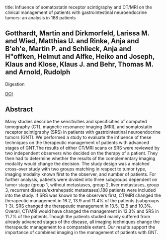 title: Influence of somatostatin receptor scintigraphy and CT/MRI on the clinical management of patients with gastrointestinal neuroendocrine tumors: an analysis in 188 patients

## Gotthardt, Martin and Dirkmorfeld, Larissa M. and Wied, Matthias U. and Rinke, Anja and B'eh'e, Martin P. and Schlieck, Anja and H"offken, Helmut and Alfke, Heiko and Joseph, Klaus and Klose, Klaus J. and Behr, Thomas M. and Arnold, Rudolph
Digestion

<a href="https://doi.org/74519">DOI</a>

## Abstract
Many studies describe the sensitivities and specificities of computed tomography (CT), magnetic resonance imaging (MRI), and somatostatin receptor scintigraphy (SRS) in patients with gastrointestinal neuroendocrine tumors (GNT). We performed a study to evaluate the influence of these techniques on the therapeutic management of patients with advanced stages of GNT.The results of either CT/MRI scans or SRS were reviewed by two independent observers who decided on the therapy of a patient. They then had to determine whether the results of the complementary imaging modality would change the decision. The study design was a matched cross-over study with two groups matching in respect to tumor type, imaging modality known first to the observer, and number of patients. For further analysis, patients were divided into three subgroups dependent on tumor stage (group 1, without metastases, group 2, liver metastases, group 3, recurrent disease/extrahepatic metastases).188 patients were included into the study. If SRS was known to the observers first, CT/MRI changed the therapeutic management in 16.2, 13.9 and 11.4% of the patients (subgroups 1-3). SRS changed the therapeutic management in 13.5, 12.5 and 10.3%. Overall, CT/MRI would have changed the management in 13.3% and SRS in 11.7% of the patients.Though the patients studied mainly suffered from already advanced stages of the disease, all imaging techniques change the therapeutic management to a comparable extent. Our results support the importance of combined imaging in the management of patients with GNT.

